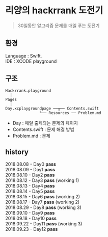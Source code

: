 
리양의 hackrrank 도전기
===

> 30일동안 알고리즘 문제를 매일 푸는 도전기

## 환경

Language : Swift.  
IDE : XCODE playground  

## 구조
```
Hackrrank.playground 
  │
Pages
  │
Day.xcplaygroundpage ──┰── Contents.swift
		       └── Resources ── Problem.md
```
- Day : 매일 출제되는 문제의 페이지  
- Contents.swift : 문제 해결 방법  
- Problem.md : 문제  

## history
2018.08.08 - Day0 **pass**  
2018.08.09 - Day1 **pass**  
2018.08.10 - Day2 **pass**  
2018.08.12 - Day3 **pass** (working 1)   
2018.08.13 - Day4 **pass**   
2018.08.14 - Day5 **pass**  
2018.08.15 - Day6 **pass** (working 2)    
2018.08.17 - Day7 **pass** (working 2)  
2018.08.29 - Day8 **pass** (working 3)   
2018.09.10 - Day9 **pass**   
2018.09.18 - Day10 **pass**    
2018.09.22 - Day11 **pass** (working 3)   
2018.09.23 - Day12 **pass**   